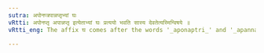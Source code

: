 ```yaml
---
sutra: अपोनप्त्रपान्नप्तृभ्यां घः
vRtti: अपोनप्तृ अपान्नप्तृ इत्येताभ्यां घः प्रत्ययो भवति सास्य देवतेत्यस्मिन्विषये ॥
vRtti_eng: The affix घ comes after the words '_aponaptri_' and '_apannaptri_', in the sense of 'that its deity'.

---
```

